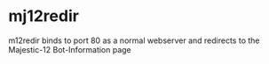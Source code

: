 mj12redir
=========

m12redir binds to port 80 as a normal webserver and redirects to the Majestic-12 Bot-Information page
